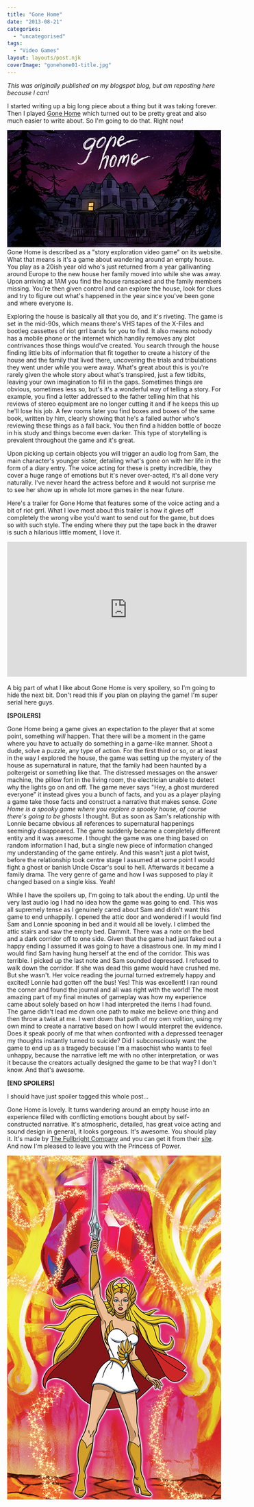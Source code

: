 ```yaml
---
title: "Gone Home"
date: "2013-08-21"
categories: 
  - "uncategorised"
tags: 
  - "Video Games"
layout: layouts/post.njk
coverImage: "gonehome01-title.jpg"
---
```


_This was originally published on my blogspot blog, but am reposting here because I can!_

I started writing up a big long piece about a thing but it was taking forever. Then I played [Gone Home](http://www.gonehomegame.com/) which turned out to be pretty great and also much easier to write about. So I'm going to do that. Right now!

![Gone Home](images/gonehome01-title.jpg "Gone Home") Gone Home is described as a "story exploration video game" on its website. What that means is it's a game about wandering around an empty house. You play as a 20ish year old who's just returned from a year gallivanting around Europe to the new house her family moved into while she was away. Upon arriving at 1AM you find the house ransacked and the family members missing. You're then given control and can explore the house, look for clues and try to figure out what's happened in the year since you've been gone and where everyone is.

Exploring the house is basically all that you do, and it's riveting. The game is set in the mid-90s, which means there's VHS tapes of the X-Files and bootleg cassettes of riot grrl bands for you to find. It also means nobody has a mobile phone or the internet which handily removes any plot contrivances those things would've created. You search through the house finding little bits of information that fit together to create a history of the house and the family that lived there, uncovering the trials and tribulations they went under while you were away. What's great about this is you're rarely given the whole story about what's transpired, just a few tidbits, leaving your own imagination to fill in the gaps. Sometimes things are obvious, sometimes less so, but's it's a wonderful way of telling a story. For example, you find a letter addressed to the father telling him that his reviews of stereo equipment are no longer cutting it and if he keeps this up he'll lose his job. A few rooms later you find boxes and boxes of the same book, written by him, clearly showing that he's a failed author who's reviewing these things as a fall back. You then find a hidden bottle of booze in his study and things become even darker. This type of storytelling is prevalent throughout the game and it's great.

Upon picking up certain objects you will trigger an audio log from Sam, the main character's younger sister, detailing what's gone on with her life in the form of a diary entry. The voice acting for these is pretty incredible, they cover a huge range of emotions but it's never over-acted, it's all done very naturally. I've never heard the actress before and it would not surprise me to see her show up in whole lot more games in the near future.

Here's a trailer for Gone Home that features some of the voice acting and a bit of riot grrl. What I love most about this trailer is how it gives off completely the wrong vibe you'd want to send out for the game, but does so with such style. The ending where they put the tape back in the drawer is such a hilarious little moment, I love it.

<iframe class="aligncenter" src="https://www.youtube.com/embed/sqSbYsUalMQ" width="560" height="315" frameborder="0" allowfullscreen="allowfullscreen"><span data-mce-type="bookmark" style="display: inline-block; width: 0px; overflow: hidden; line-height: 0;" class="mce_SELRES_start">﻿</span></iframe>

A big part of what I like about Gone Home is very spoilery, so I'm going to hide the next bit. Don't read this if you plan on playing the game! I'm super serial here guys.

**\[SPOILERS\]**

Gone Home being a game gives an expectation to the player that at some point, something _will_ happen. That there will be a moment in the game where you have to actually do something in a game-like manner. Shoot a dude, solve a puzzle, any type of action. For the first third or so, or at least in the way I explored the house, the game was setting up the mystery of the house as supernatural in nature, that the family had been haunted by a poltergeist or something like that. The distressed messages on the answer machine, the pillow fort in the living room, the electrician unable to detect why the lights go on and off. The game never says "Hey, a ghost murdered everyone" it instead gives you a bunch of facts, and you as a player playing a game take those facts and construct a narrative that makes sense. _Gone Home is a spooky game where you explore a spooky house, of course there's going to be ghosts_ I thought. But as soon as Sam's relationship with Lonnie became obvious all references to supernatural happenings seemingly disappeared. The game suddenly became a completely different entity and it was awesome. I thought the game was one thing based on random information I had, but a single new piece of information changed my understanding of the game entirely. And this wasn't just a plot twist, before the relationship took centre stage I assumed at some point I would fight a ghost or banish Uncle Oscar's soul to hell. Afterwards it became a family drama. The very genre of game and how I was supposed to play it changed based on a single kiss. Yeah!

While I have the spoilers up, I'm going to talk about the ending. Up until the very last audio log I had no idea how the game was going to end. This was all supremely tense as I genuinely cared about Sam and didn't want this game to end unhappily. I opened the attic door and wondered if I would find Sam and Lonnie spooning in bed and it would all be lovely. I climbed the attic stairs and saw the empty bed. Dammit. There was a note on the bed and a dark corridor off to one side. Given that the game had just faked out a happy ending I assumed it was going to have a disastrous one. In my mind I would find Sam having hung herself at the end of the corridor. This was terrible. I picked up the last note and Sam sounded depressed. I refused to walk down the corridor. If she was dead this game would have crushed me. But she wasn't. Her voice reading the journal turned extremely happy and excited! Lonnie had gotten off the bus! Yes! This was excellent! I ran round the corner and found the journal and all was right with the world! The most amazing part of my final minutes of gameplay was how my experience came about solely based on how I had interpreted the items I had found. The game didn't lead me down one path to make me believe one thing and then throw a twist at me. I went down that path of my own volition, using my own mind to create a narrative based on how I would interpret the evidence. Does it speak poorly of me that when confronted with a depressed teenager my thoughts instantly turned to suicide? Did I subconsciously want the game to end up as a tragedy because I'm a masochist who wants to feel unhappy, because the narrative left me with no other interpretation, or was it because the creators actually designed the game to be that way? I don't know. And that's awesome.

**\[END SPOILERS\]**

I should have just spoiler tagged this whole post...

Gone Home is lovely. It turns wandering around an empty house into an experience filled with conflicting emotions bought about by self-constructed narrative. It's atmospheric, detailed, has great voice acting and sound design in general, it looks gorgeous. It's awesome. You should play it. It's made by [The Fullbright Company](http://thefullbrightcompany.com/gonehome/) and you can get it from their [site](http://www.gonehomegame.com/). And now I'm pleased to leave you with the Princess of Power.

![She-Ra](images/gonehome02-shera.jpg "Best thing about Gone Home? I can put a big picture of She-Ra and it be plot relevant")
